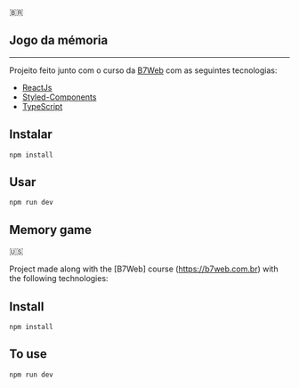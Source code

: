 🇧🇷
## Jogo da mémoria
---
Projeito feito junto com o curso da [B7Web](https://b7web.com.br) com as seguintes tecnologias: 
- [ReactJs](https://reactjs.org/)
- [Styled-Components](https://styled-components.com/)
- [TypeScript](https://www.typescriptlang.org/)

## Instalar 
`npm install`

## Usar 
`npm run dev`

## Memory game

🇺🇸

Project made along with the [B7Web] course (https://b7web.com.br) with the following technologies:

## Install
`npm install`

## To use
`npm run dev`
